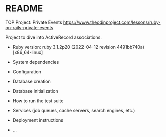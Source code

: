 # README
TOP Project: Private Events
https://www.theodinproject.com/lessons/ruby-on-rails-private-events 

Project to dive into ActiveRecord associations.


* Ruby version: ruby 3.1.2p20 (2022-04-12 revision 4491bb740a) [x86_64-linux]

* System dependencies

* Configuration

* Database creation

* Database initialization

* How to run the test suite

* Services (job queues, cache servers, search engines, etc.)

* Deployment instructions

* ...
